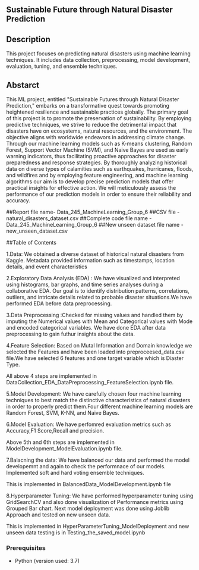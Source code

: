 ## Sustainable Future through Natural Disaster Prediction

## Description
This project focuses on predicting natural disasters using machine learning techniques. It includes data collection, preprocessing, model development, evaluation, tuning, and ensemble techniques.

## Abstarct
This ML project, entitled "Sustainable Futures through Natural Disaster Prediction," embarks on a transformative quest towards promoting heightened resilience and sustainable practices globally. The primary goal of this project is to promote the preservation of sustainability. By employing predictive techniques, we strive to reduce the detrimental impact that disasters have on ecosystems, natural resources, and the environment. The objective aligns with worldwide endeavors in addressing climate change. Through our machine learning models such as K-means clustering, Random Forest, Support Vector Machine (SVM), and Naive Bayes are used as early warning indicators, thus facilitating proactive approaches for disaster preparedness and response strategies. By thoroughly analyzing historical data on diverse types of calamities such as earthquakes, hurricanes, floods, and wildfires and by employing feature engineering, and machine learning algorithms our aim is to develop precise prediction models that offer practical insights for effective action. We will meticulously assess the performance of our prediction models in order to ensure their reliability and accuracy.

##Report file name- Data_245_MachineLearning_Group_6
##CSV file - natural_disasters_dataset.csv
##Complete code file name - Data_245_MachineLearning_Group_6
##New unseen dataset file name - new_unseen_dataset.csv 

##Table of Contents

1.Data: We obtained a diverse dataset of historical natural disasters from Kaggle. Metadata provided information such as timestamps, location details, and event characteristics

2.Exploratory Data Analysis (EDA) : We have visualized and interpreted using histograms, bar graphs, and time series analyses during a collaborative EDA. Our goal is to identify distribution patterns, correlations, outliers, and intricate details related to probable disaster situations.We have performed EDA before data preprocessing.

3.Data Preprocessing :Checked for missing values and handled them by imputing the  Numerical values with Mean and Categorical values with Mode and encoded categorical variables. We have done EDA after data preprocessing to gain futhur insights about the data. 

4.Feature Selection: Based on Mutal Information and Domain knowledge we selected the Features and have been loaded into preproceesed_data.csv file.We have selected 6 features and one target variable which is Diaster Type.

All above 4 steps are implemented in DataCollection_EDA_DataPreprocessing_FeatureSelection.ipynb file.

5.Model Development: We have carefully chosen four machine learning techniques to best match the distinctive characteristics of natural disasters in order to properly predict them.Four different machine learning models are Random Forest, SVM, K-NN, and Naive Bayes.

6.Model Evaluation: We have perfomred evaluation metrics such as Accuracy,F1 Score,Recall and precision. 

Above 5th and 6th steps are implemented in ModelDevelopment_ModelEvaluation.ipynb file.

7.Balacning the data: We have balanced our data and performed the model developemnt and again to check the performnace of our models. Implemented soft and hard voting ensemble techniques.

This is implemented in BalancedData_ModelDevelopment.ipynb file

8.Hyperparameter Tuning: We have performed hyperparameter tuning using GridSearchCV and also done visualization of Performance metrics using Grouped Bar chart. Next model deployment was done using Joblib Approach and tested on new unseen data. 

This is implemented in HyperParameterTuning_ModelDeployment and new unseen data testing is in Testing_the_saved_model.ipynb


### Prerequisites
- Python (version used: 3.7)

